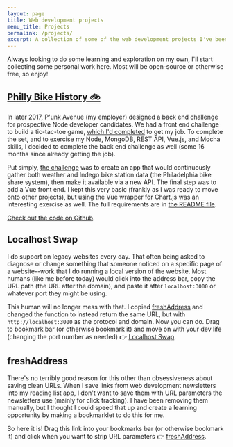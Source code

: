 ```yaml
---
layout: page
title: Web development projects
menu_title: Projects
permalink: /projects/
excerpt: A collection of some of the web development projects I've been tinkering around in spare time.
---
```


Always looking to do some learning and exploration on my own, I'll start collecting some personal work here. Most will be open-source or otherwise free, so enjoy!

## <a name="bike-history"></a>[Philly Bike History 🚲](https://github.com/abea/bike-history)
In later 2017, P'unk Avenue (my employer) designed a back end challenge for prospective Node developer candidates. We had a front end challenge to build a tic-tac-toe game, [which I'd completed](https://github.com/abea/tic-tac-toe) to get my job. To complete the set, and to exercise my Node, MongoDB, REST API, Vue.js, and Mocha skills, I decided to complete the back end challenge as well (some 16 months since already getting the job).

Put simply, [the challenge](https://github.com/punkave/backend-challenge) was to create an app that would continuously gather both weather and Indego bike station data (the Philadelphia bike share system), then make it available via a new API. The final step was to add a Vue front end. I kept this very basic (frankly as I was ready to move onto other projects), but using the Vue wrapper for Chart.js was an interesting exercise as well. The full requirements are in [the README file](https://github.com/abea/bike-history#requirements).

[Check out the code on Github](https://github.com/abea/bike-history).

## <a name="localhost-swap"></a>Localhost Swap
I do support on legacy websites every day. That often being asked to diagnose or change something that someone noticed on a specific page of a website--work that I do running a local version of the website. Most humans (like me before today) would click into the address bar, copy the URL path (the URL after the domain), and paste it after `localhost:3000` or whatever port they might be using.

This human will no longer mess with that. I copied [freshAddress](#freshaddress) and changed the function to instead return the same URL, but with `http://localhost:3000` as the protocol and domain. Now you can do. Drag to bookmark bar (or otherwise bookmark it) and move on with your dev life (changing the port number as needed) 👉 <a href="javascript:(function(){let u = document.location.href; u=u.substring(u.indexOf('//') + 2);const d = u.substring(0,u.indexOf('/'));u = u.replace(d, 'http://localhost:3000');window.location.href = u;})()" >Localhost Swap</a>.

## <a name="freshaddress"></a>freshAddress
There's no terribly good reason for this other than obsessiveness about saving clean URLs. When I save links from web development newsletters into my reading list app, I don't want to save them with URL parameters the newsletters use (mainly for click tracking). I have been removing them manually, but I thought I could speed that up and create a learning opportunity by making a bookmarklet to do this for me.

So here it is! Drag this link into your bookmarks bar (or otherwise bookmark it) and click when you want to strip URL parameters 👉 <a title="freshAddress" href="javascript:(function(){ var u = document.location.href; u = u.substring(0, u.indexOf('?')); window.location.href = u; })()" >freshAddress</a>.
